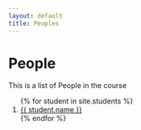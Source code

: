```yaml
---
layout: default
title: Peoples
---
```


<div class="studentkonter"> 
<h1> People </h1>
<p> This is a list of People in the course</p>

<ol>
  {% for student in site.students %}
    <li>
        <a href="{{ student.url }}">{{ student.name }}</a>
    </li>
  {% endfor %}
</ol>
  </div>